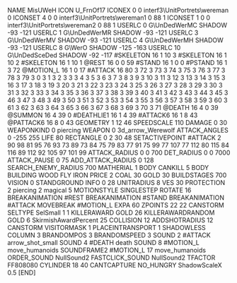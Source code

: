 NAME 			MisUWeH
ICON 			U_FrnOf17
ICONEX 0 0 interf3\UnitPortrets\wereman 0
ICONSET 4 0 0 interf3\UnitPortrets\wereman1 0 88 1
ICONSET 1 0 0 interf3\UnitPortrets\wereman2 0 88 1
USERLC 			0 G\UnDedWerMC SHADOW -93 -121
USERLC 			1 G\UnDedWerMR SHADOW -93 -121
USERLC 			3 G\UnDedWerMV SHADOW -93 -121
USERLC 			4 G\UnDedWerMH SHADOW -93 -121
USERLC 			8 G\WerO SHADOW -125 -163
USERLC 			10 G\UnDedSceDed SHADOW -92 -117
#SKELETON               16 1 10 3
#SKELETON               16 1 10 2
#SKELETON               16 1 10 1
@REST      		16 0 0 59
#STAND     		16 1 0 0
#PSTAND    		16 1 3 72
@MOTION_L  		16 1 0 17
#ATTACK    		16 80 3 72 3 73 3 74 3 75 3 76 3 77 3 78 3 79 3 0 3 1 3 2 3 3 3 4 3 5 3 6 3 7 3 8 3 9 3 10 3 11 3 12 3 13 3 14 3 15 3 16 3 17 3 18 3 19 3 20 3 21 3 22 3 23 3 24 3 25 3 26 3 27 3 28 3 29 3 30 3 31 3 32 3 33 3 34 3 35 3 36 3 37 3 38 3 39 3 40 3 41 3 42 3 43 3 44 3 45 3 46 3 47 3 48 3 49 3 50 3 51 3 52 3 53 3 54 3 55 3 56 3 57 3 58 3 59 3 60 3 61 3 62 3 63 3 64 3 65 3 66 3 67 3 68 3 69 3 70 3 71
@DEATH     		16 4 0 39
@SUMMON     		16 4 39 0 
#DEATHLIE1 		16 1 4 39
#ATTACK6    		16 1 8 43
@PATTACK6  		16 8 0 43
GEOMETRY    		1 12 46
SPEEDSCALE 110
DAMAGE      		0 30
WEAPONKIND 		0 piercing
WEAPON 			0 3d_arrow_Werewolf
ATTACK_ANGLES 	 	0 -255 255
LIFE        		80
RECTANGLE 		0 2 30 48
SETACTIVEPOINT 		#ATTACK 2 90 98 81 95 76 93 73 89 73 84 75 79 83 77 91 75 99 77 107 77 112 80 115 84 116 89 112 92 105 97 101 99
ATTACK_RADIUS 		0 0 700
DET_RADIUS 		0 0 7000
ATTACK_PAUSE 		0 75
ADD_ATTACK_RADIUS 	0 128
SEARCH_ENEMY_RADIUS 	700
MATHERIAL 		1 BODY
CANKILL 5 BODY BUILDING WOOD FLY IRON
PRICE 			2 COAL 30 GOLD 30
BUILDSTAGES 		700
VISION 			0
STANDGROUND
INFO 			0 28
UNITRADIUS 		8
VES 			30
PROTECTION 		2 piercing 2 magical 5
MOTIONSTYLE 		SINGLESTEP
ROTATE 			16
BREAKANIMATION 		#REST
BREAKANIMATION 		#STAND
BREAKANIMATION 		#ATTACK
MOVEBREAK 		#MOTION_L
EXPA 			60
ZPOINTS	22 22
CANSTORM
SELTYPE SelSmall 1 1
KILLERAWARD             GOLD 26
KILLERAWARDRANDOM       GOLD 6
SkirmishAwardPercent 25
COLLISION 12
ADDSHOTRADIUS 12
CANSTORM
VISITORMASK 1
PLACEINTRANSPORT 1
SHADOWLESS
COLUMN 3
BRANDOMPOS 3
BRANDOMSPEED 3
SOUND 2 #ATTACK arrow_shot_small
SOUND 4 #DEATH death
SOUND 8 #MOTION_L move_humanoids
SOUNDFRAME2 #MOTION_L 17 move_humanoids
ORDER_SOUND NullSound2
FASTCLICK_SOUND NullSound2
TFACTOR FF808080
CYLINDER 18 40
CANTCAPTURE
NO_HUNGRY
ShadowScaleX 0.5
[END]

